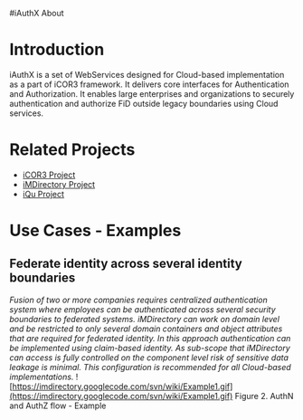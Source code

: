 #iAuthX About


# Introduction #
iAuthX is a set of WebServices designed for Cloud-based implementation as a part of iCOR3 framework. It delivers core interfaces for Authentication and Authorization. It enables large enterprises and organizations to securely authentication and authorize FiD outside legacy boundaries using Cloud services.

# Related Projects #
  * [iCOR3 Project](https://code.google.com/p/icor3/)
  * [iMDirectory Project](https://code.google.com/p/imdirectory/)
  * [iQu Project](https://code.google.com/p/iqu/)

# Use Cases - Examples #
## Federate identity across several identity boundaries ##
_Fusion of two or more companies requires centralized authentication system where employees can be authenticated across several security boundaries to federated systems.
iMDirectory can work on domain level and be restricted to only several domain containers and object attributes that are required for federated identity. In this approach authentication can be implemented using claim-based identity. As sub-scope that iMDirectory can access is fully controlled on the component level risk of sensitive data leakage is minimal. This configuration is recommended for all Cloud-based implementations._
![https://imdirectory.googlecode.com/svn/wiki/Example1.gif](https://imdirectory.googlecode.com/svn/wiki/Example1.gif)
Figure 2. AuthN and AuthZ flow - Example